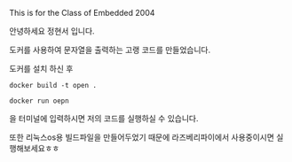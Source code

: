 This is for the Class of Embedded 2004 

안녕하세요 정현서 입니다.

도커를 사용하여 문자열을 출력하는 고랭 코드를 만들었습니다.

도커를 설치 하신 후

```shell
docker build -t open .
```

```shell
docker run oepn
```
을 터미널에 입력하시면 저의 코드를 실행하실 수 있습니다.

또한 리눅스os용 빌드파일을 만들어두었기 때문에 라즈베리파이에서 사용중이시면 실행해보세요ㅎㅎ
